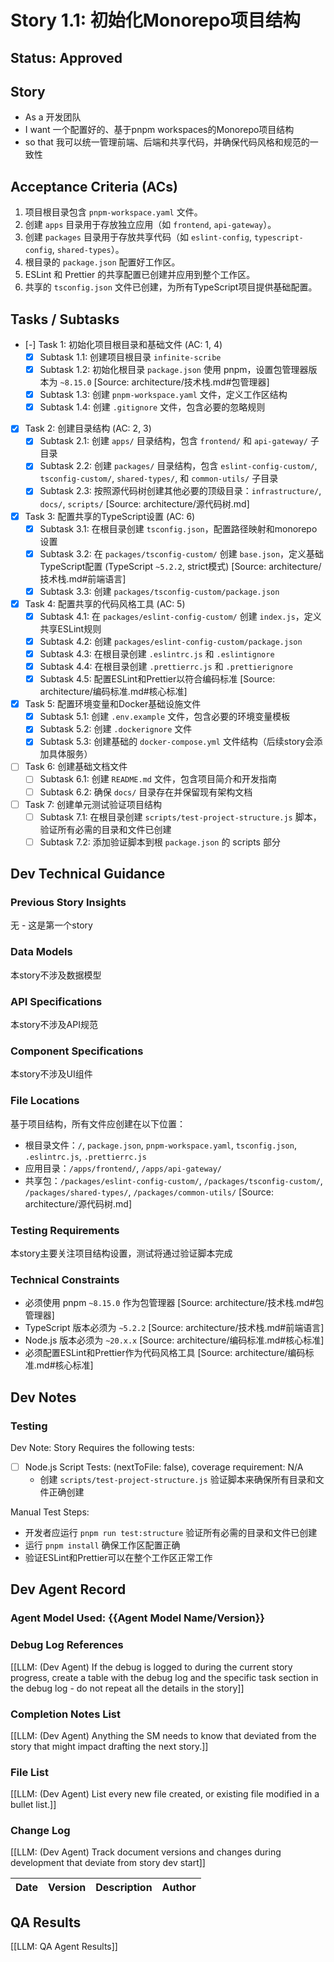 # Story 1.1: 初始化Monorepo项目结构

## Status: Approved

## Story

- As a 开发团队
- I want 一个配置好的、基于pnpm workspaces的Monorepo项目结构
- so that 我可以统一管理前端、后端和共享代码，并确保代码风格和规范的一致性

## Acceptance Criteria (ACs)

1. 项目根目录包含 `pnpm-workspace.yaml` 文件。
2. 创建 `apps` 目录用于存放独立应用（如 `frontend`, `api-gateway`）。
3. 创建 `packages` 目录用于存放共享代码（如 `eslint-config`, `typescript-config`, `shared-types`）。
4. 根目录的 `package.json` 配置好工作区。
5. ESLint 和 Prettier 的共享配置已创建并应用到整个工作区。
6. 共享的 `tsconfig.json` 文件已创建，为所有TypeScript项目提供基础配置。

## Tasks / Subtasks

- [-] Task 1: 初始化项目根目录和基础文件 (AC: 1, 4)
  - [x] Subtask 1.1: 创建项目根目录 `infinite-scribe`
  - [x] Subtask 1.2: 初始化根目录 `package.json` 使用 pnpm，设置包管理器版本为 `~8.15.0` [Source: architecture/技术栈.md#包管理器]
  - [x] Subtask 1.3: 创建 `pnpm-workspace.yaml` 文件，定义工作区结构
  - [x] Subtask 1.4: 创建 `.gitignore` 文件，包含必要的忽略规则

- [x] Task 2: 创建目录结构 (AC: 2, 3)
  - [x] Subtask 2.1: 创建 `apps/` 目录结构，包含 `frontend/` 和 `api-gateway/` 子目录
  - [x] Subtask 2.2: 创建 `packages/` 目录结构，包含 `eslint-config-custom/`, `tsconfig-custom/`, `shared-types/`, 和 `common-utils/` 子目录
  - [x] Subtask 2.3: 按照源代码树创建其他必要的顶级目录：`infrastructure/`, `docs/`, `scripts/` [Source: architecture/源代码树.md]

- [x] Task 3: 配置共享的TypeScript设置 (AC: 6)
  - [x] Subtask 3.1: 在根目录创建 `tsconfig.json`，配置路径映射和monorepo设置
  - [x] Subtask 3.2: 在 `packages/tsconfig-custom/` 创建 `base.json`，定义基础TypeScript配置 (TypeScript `~5.2.2`, strict模式) [Source: architecture/技术栈.md#前端语言]
  - [x] Subtask 3.3: 创建 `packages/tsconfig-custom/package.json`

- [x] Task 4: 配置共享的代码风格工具 (AC: 5)
  - [x] Subtask 4.1: 在 `packages/eslint-config-custom/` 创建 `index.js`，定义共享ESLint规则
  - [x] Subtask 4.2: 创建 `packages/eslint-config-custom/package.json`
  - [x] Subtask 4.3: 在根目录创建 `.eslintrc.js` 和 `.eslintignore`
  - [x] Subtask 4.4: 在根目录创建 `.prettierrc.js` 和 `.prettierignore`
  - [x] Subtask 4.5: 配置ESLint和Prettier以符合编码标准 [Source: architecture/编码标准.md#核心标准]

- [x] Task 5: 配置环境变量和Docker基础设施文件
  - [x] Subtask 5.1: 创建 `.env.example` 文件，包含必要的环境变量模板
  - [x] Subtask 5.2: 创建 `.dockerignore` 文件
  - [x] Subtask 5.3: 创建基础的 `docker-compose.yml` 文件结构（后续story会添加具体服务）

- [ ] Task 6: 创建基础文档文件
  - [ ] Subtask 6.1: 创建 `README.md` 文件，包含项目简介和开发指南
  - [ ] Subtask 6.2: 确保 `docs/` 目录存在并保留现有架构文档

- [ ] Task 7: 创建单元测试验证项目结构
  - [ ] Subtask 7.1: 在根目录创建 `scripts/test-project-structure.js` 脚本，验证所有必需的目录和文件已创建
  - [ ] Subtask 7.2: 添加验证脚本到根 `package.json` 的 scripts 部分

## Dev Technical Guidance

### Previous Story Insights
无 - 这是第一个story

### Data Models
本story不涉及数据模型

### API Specifications
本story不涉及API规范

### Component Specifications
本story不涉及UI组件

### File Locations
基于项目结构，所有文件应创建在以下位置：
- 根目录文件：`/`, `package.json`, `pnpm-workspace.yaml`, `tsconfig.json`, `.eslintrc.js`, `.prettierrc.js`
- 应用目录：`/apps/frontend/`, `/apps/api-gateway/`
- 共享包：`/packages/eslint-config-custom/`, `/packages/tsconfig-custom/`, `/packages/shared-types/`, `/packages/common-utils/`
[Source: architecture/源代码树.md]

### Testing Requirements
本story主要关注项目结构设置，测试将通过验证脚本完成

### Technical Constraints
- 必须使用 pnpm `~8.15.0` 作为包管理器 [Source: architecture/技术栈.md#包管理器]
- TypeScript 版本必须为 `~5.2.2` [Source: architecture/技术栈.md#前端语言]
- Node.js 版本必须为 `~20.x.x` [Source: architecture/编码标准.md#核心标准]
- 必须配置ESLint和Prettier作为代码风格工具 [Source: architecture/编码标准.md#核心标准]

## Dev Notes

### Testing

Dev Note: Story Requires the following tests:

- [ ] Node.js Script Tests: (nextToFile: false), coverage requirement: N/A
  - 创建 `scripts/test-project-structure.js` 验证脚本来确保所有目录和文件正确创建

Manual Test Steps:
- 开发者应运行 `pnpm run test:structure` 验证所有必需的目录和文件已创建
- 运行 `pnpm install` 确保工作区配置正确
- 验证ESLint和Prettier可以在整个工作区正常工作

## Dev Agent Record

### Agent Model Used: {{Agent Model Name/Version}}

### Debug Log References

[[LLM: (Dev Agent) If the debug is logged to during the current story progress, create a table with the debug log and the specific task section in the debug log - do not repeat all the details in the story]]

### Completion Notes List

[[LLM: (Dev Agent) Anything the SM needs to know that deviated from the story that might impact drafting the next story.]]

### File List

[[LLM: (Dev Agent) List every new file created, or existing file modified in a bullet list.]]

### Change Log

[[LLM: (Dev Agent) Track document versions and changes during development that deviate from story dev start]]

| Date | Version | Description | Author |
| :--- | :------ | :---------- | :----- |

## QA Results

[[LLM: QA Agent Results]]